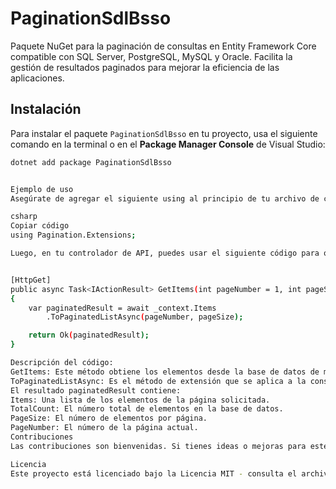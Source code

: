# PaginationSdlBsso

Paquete NuGet para la paginación de consultas en Entity Framework Core compatible con SQL Server, PostgreSQL, MySQL y Oracle. Facilita la gestión de resultados paginados para mejorar la eficiencia de las aplicaciones.

## Instalación

Para instalar el paquete `PaginationSdlBsso` en tu proyecto, usa el siguiente comando en la terminal o en el **Package Manager Console** de Visual Studio:

```bash
dotnet add package PaginationSdlBsso


Ejemplo de uso
Asegúrate de agregar el siguiente using al principio de tu archivo de código:

csharp
Copiar código
using Pagination.Extensions;

Luego, en tu controlador de API, puedes usar el siguiente código para obtener los elementos paginados:


[HttpGet]
public async Task<IActionResult> GetItems(int pageNumber = 1, int pageSize = 10)
{
    var paginatedResult = await _context.Items
        .ToPaginatedListAsync(pageNumber, pageSize);

    return Ok(paginatedResult);
}

Descripción del código:
GetItems: Este método obtiene los elementos desde la base de datos de manera paginada.
ToPaginatedListAsync: Es el método de extensión que se aplica a la consulta Items de tu DbContext, y recibe los parámetros pageNumber y pageSize para determinar qué resultados devolver.
El resultado paginatedResult contiene:
Items: Una lista de los elementos de la página solicitada.
TotalCount: El número total de elementos en la base de datos.
PageSize: El número de elementos por página.
PageNumber: El número de la página actual.
Contribuciones
Las contribuciones son bienvenidas. Si tienes ideas o mejoras para este paquete, por favor abre un issue o un pull request.

Licencia
Este proyecto está licenciado bajo la Licencia MIT - consulta el archivo LICENSE para más detalles.
